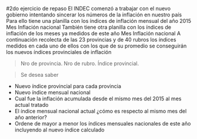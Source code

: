 #2do ejercicio de repaso
  El INDEC comenzó a trabajar con el nuevo gobierno intentando sincerar los números de la inflación en nuestro país
  Para ello tiene una planilla con los índices de inflación mensual del año 2015
  Mes 
  Inflación nacional
  También tiene otra planilla con los índices de inflación de los meses ya medidos de este año
  Mes
  Inflación nacional
  A continuación recolecta de las 23 provincias y de 40 rubros los índices medidos en cada uno de ellos con los que de su promedio se conseguirán los nuevos índices provinciales de inflación

> Nro de provincia.
> Nro de rubro.
> Índice provincial.

> Se desea saber
*	Nuevo índice provincial para cada provincia
*	Nuevo índice mensual nacional
*	Cual fue la inflación acumulada desde el mismo mes del 2015 al mes actual tratado
*	El índice mensual nacional actual ¿cómo es respecto al mismo mes del año anterior?
*	Ordene de mayor a menor los índices mensuales nacionales de este año incluyendo al nuevo índice calculado

